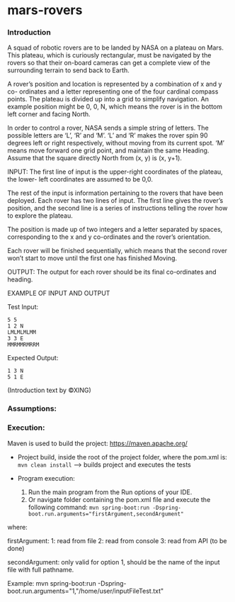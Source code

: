 # mars-rovers

### Introduction

A squad of robotic rovers are to be landed by NASA on a plateau on Mars. This plateau, which is curiously rectangular, must be navigated by the rovers so that their on-board cameras can get a complete view of the surrounding terrain to send back to Earth.

A rover’s position and location is represented by a combination of x and y co- ordinates and a letter representing one of the four cardinal compass points. The plateau is divided up into a grid to simplify navigation. An example position might be 0, 0, N, which means the rover is in the bottom left corner and facing North.

In order to control a rover, NASA sends a simple string of letters. The possible letters are ‘L’, ‘R’ and ‘M’. ‘L’ and ‘R’ makes the rover spin 90 degrees left or right respectively, without moving from its current spot. ‘M’ means move forward one grid point, and maintain the same Heading.
 
Assume that the square directly North from (x, y) is (x, y+1).

INPUT:
The first line of input is the upper-right coordinates of the plateau, the lower- left coordinates are assumed to be 0,0.

The rest of the input is information pertaining to the rovers that have been deployed. Each rover has two lines of input. The first line gives the rover’s position, and the second line is a series of instructions telling the rover how to explore the plateau.

The position is made up of two integers and a letter separated by spaces, corresponding to the x and y co-ordinates and the rover’s orientation.

Each rover will be finished sequentially, which means that the second rover won’t start to move until the first one has finished Moving.

OUTPUT:
The output for each rover should be its final co-ordinates and heading.

EXAMPLE OF INPUT AND OUTPUT

Test Input:
```
5 5
1 2 N
LMLMLMLMM
3 3 E
MMRMMRMRRM
```
Expected Output:
```
1 3 N
5 1 E
```

(Introduction text by &copy;XING)

### Assumptions:


### Execution:
Maven is used to build the project: https://maven.apache.org/
- Project build, inside the root of the project folder, where the pom.xml is: 
		```mvn clean install``` --> builds project and executes the tests

- Program execution:
  1. Run the main program  from the Run options of your IDE.
  2. Or navigate folder containing the pom.xml file and execute the following command:
  ```mvn spring-boot:run -Dspring-boot.run.arguments="firstArgument,secondArgument"```

where:

firstArgument:
1: read from file
2: read from console
3: read from API (to be done)

secondArgument: only valid for option 1, should be the name of the input file with full pathname.

Example:
mvn spring-boot:run -Dspring-boot.run.arguments="1,"/home/user/inputFileTest.txt"
